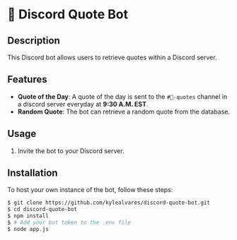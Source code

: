 # 🤖 Discord Quote Bot

## Description 
This Discord bot allows users to retrieve quotes within a Discord server. 

## Features
- **Quote of the Day**: A quote of the day is sent to the `#💬-quotes` channel in a discord server everyday at **9:30 A.M. EST**.
- **Random Quote**: The bot can retrieve a random quote from the database.

## Usage
1. Invite the bot to your Discord server.

## Installation
To host your own instance of the bot, follow these steps:
```bash
$ git clone https://github.com/kylealvares/discord-quote-bot.git
$ cd discord-quote-bot
$ npm install
$ # Add your bot token to the .env file
$ node app.js
```
